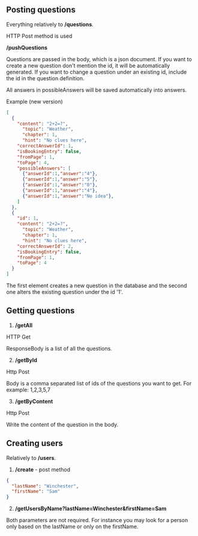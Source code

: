 ## Posting questions

Everything relatively to **/questions**.

HTTP Post method is used

**/pushQuestions**

Questions are passed in the body, which is a json document. If you want to
create a new question don't mention the id, it will be automatically
generated. If you want to change a question under an existing id, include the id
in the question definition.

All answers in possibleAnswers will be saved automatically into answers.

Example (new version)

```json
[
  {
    "content": "2+2=?",
	  "topic": "Weather",
	  "chapter": 1,
	  "hint": "No clues here",
    "correctAnswerId": 1,
    "isBookingEntry": false,
    "fromPage": 1,
    "toPage": 4,
    "possibleAnswers": [
      {"answerId":1,"answer":"4"},
      {"answerId":1,"answer":"5"},
      {"answerId":1,"answer":"0"},
      {"answerId":1,"answer":"4"},
      {"answerId":1,"answer":"No idea"},
    ]
  },
  {
    "id": 1,
    "content": "2+2=?",
	  "topic": "Weather",
	  "chapter": 1,
	  "hint": "No clues here",
    "correctAnswerId": 2,
    "isBookingEntry": false,
    "fromPage": 1,
    "toPage": 4
  }
]
```

The first element creates a new question in the database and the second one alters the existing question under the id '1'.

## Getting questions

1. **/getAll**

HTTP Get

ResponseBody is a list of all the questions.

2. **/getById**

Http Post

Body is a comma separated list of ids of the questions you want to get. For
example: 1,2,3,5,7

3. **/getByContent**

Http Post

Write the content of the question in the body.

## Creating users

Relatively to **/users**.

1. **/create** - post method

```json
{
  "lastName": "Winchester",
  "firstName": "Sam"
}
```

2. **/getUsersByName?lastName=Winchester&firstName=Sam**

Both parameters are not required. For instance you may look for a person only based on the lastName or only on the firstName.
